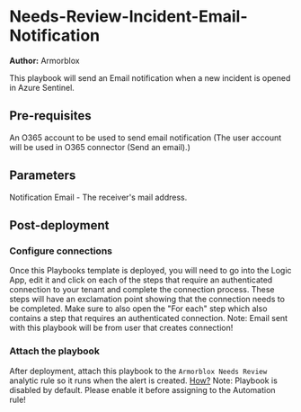 # Needs-Review-Incident-Email-Notification
**Author:** Armorblox

This playbook will send an Email notification when a new incident is opened in Azure Sentinel.
## Pre-requisites
An O365 account to be used to send email notification (The user account will be used in O365 connector (Send an email).)

## Parameters
Notification Email - The receiver's mail address.

## Post-deployment

### Configure connections
Once this Playbooks template is deployed, you will need to go into the Logic App, edit it and click on each of the steps that require an authenticated connection to your tenant and complete the connection process. These steps will have an exclamation point showing that the connection needs to be completed. Make sure to also open the "For each" step which also contains a step that requires an authenticated connection.
Note:  Email sent with this playbook will be from user that creates connection!

### Attach the playbook
After deployment, attach this playbook to the `Armorblox Needs Review` analytic rule so it runs when the alert is created.
[How?](https://docs.microsoft.com/en-us/azure/sentinel/tutorial-respond-threats-playbook#respond-to-alerts)
Note: Playbook is disabled by default. Please enable it before assigning to the Automation rule!
